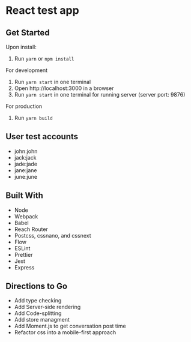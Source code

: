# React test app

## Get Started

Upon install:

1. Run `yarn` or `npm install`

For development

1. Run `yarn start` in one terminal
2. Open http://localhost:3000 in a browser
3. Run `yarn start` in one terminal for running server (server port: 9876)

For production

1. Run `yarn build`


## User test accounts

- john:john
- jack:jack
- jade:jade
- jane:jane
- june:june


## Built With

- Node
- Webpack
- Babel 
- Reach Router
- Postcss, cssnano, and cssnext
- Flow
- ESLint
- Prettier
- Jest
- Express

## Directions to Go

- Add type checking
- Add Server-side rendering
- Add Code-splitting
- Add store managment
- Add Moment.js to get conversation post time
- Refactor css into a mobile-first approach
